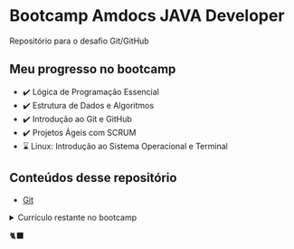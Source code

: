 # Bootcamp Amdocs JAVA Developer
Repositório para o desafio Git/GitHub

## Meu progresso no bootcamp
- :heavy_check_mark: Lógica de Programação Essencial
- :heavy_check_mark: Estrutura de Dados e Algoritmos
- :heavy_check_mark: Introdução ao Git e GitHub
- :heavy_check_mark: Projetos Ágeis com SCRUM
- :hourglass: Linux: Introdução ao Sistema Operacional e Terminal

## Conteúdos desse repositório
- [Git](git.md)

<details>
<summary>Currículo restante no bootcamp</summary>
<ol>
<li>Linux: Introdução ao Sistema Operacional e Terminal</li>
<li>Linux: Diretórios e Comandos Essenciais</li>
<li>Linux: Fundamentos de Redes e Comadnso Avançados</li>
<li>Linux: Gerenciamento de Pacotes</li>
<li>Dominando IDEs Java</li>
<li>Introdução ao Ecossistema e Documentação Java</li>
<li>Configurando Ambiente de Desenvolvimento Java no Linux</li>
<li>Variáveis, Tipos de Dados e Operadores Matemáticos em Java</li>
<li>Lógica Condicional e Controle de Fluxos em Java</li>
<li>Estruturas de Repetição e Arrays em Java</li>
<li>Reforçando o Conceito de Laços em Java</li>
<li>Introdução à orientação a objetos com Java</li>
<li>Implementando Collections e Streams com Java</li>
<li>Entrada e Saída de Arquivos (I/O) em Java</li>
<li>SQL Server - Criando suas primeiras consultas</li>
<li>Modelando um banco de dados na prática com SQL Server</li>
<li>SQL Server: Boas práticas em bancos relacionais</li>
<li>Introdução a APIs e métodos HTTP</li>
<li>Introdução ao framework Spring Boot</li>
<li>Simplificando Projetos Java com o Spring Boot</li>
<li>Introdução aos Conceitos de API e Clean Architecture</li>
<li>Desenvolvendo um sistema de gerenciamento de pessoas em API REST com Spring Boot</li>
</ol>
</details>

🐈‍⬛
